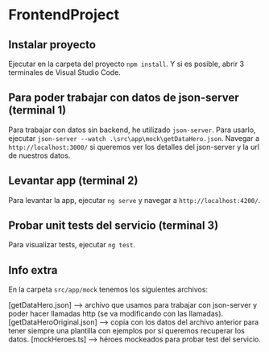 # FrontendProject

## Instalar proyecto

Ejecutar en la carpeta del proyecto `npm install`. Y si es posible, abrir 3 terminales de Visual Studio Code.

## Para poder trabajar con datos de json-server (terminal 1)

Para trabajar con datos sin backend, he utilizado `json-server`.
Para usarlo, ejecutar `json-server --watch .\src\app\mock\getDataHero.json`. Navegar a `http://localhost:3000/` si queremos ver los detalles del json-server y la url de nuestros datos.

## Levantar app (terminal 2)

Para levantar la app, ejecutar `ng serve` y navegar a `http://localhost:4200/`.

## Probar unit tests del servicio (terminal 3)

Para visualizar tests, ejecutar `ng test`.

## Info extra

En la carpeta `src/app/mock` tenemos los siguientes archivos:

[getDataHero.json] --> archivo que usamos para trabajar con json-server y poder hacer llamadas http (se va modificando con las llamadas).
[getDataHeroOriginal.json] --> copia con los datos del archivo anterior para tener siempre una plantilla con ejemplos por si queremos recuperar los datos.
[mockHeroes.ts] --> héroes mockeados para probar test del servicio.